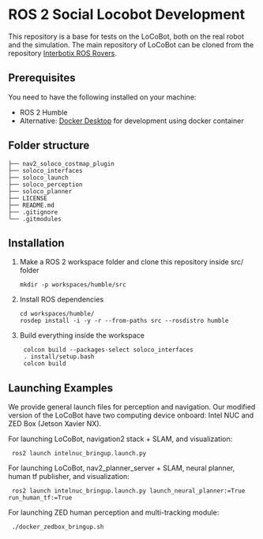# ROS 2 Social Locobot Development

This repository is a base for tests on the LoCoBot, both on the real robot and the simulation. The main repository of LoCoBot can be cloned from the repository [Interbotix ROS Rovers](https://github.com/Interbotix/interbotix_ros_rovers/tree/humble). 

## Prerequisites
You need to have the following installed on your machine:
- ROS 2 Humble
- Alternative: [Docker Desktop](https://www.docker.com/products/docker-desktop) for development using docker container


## Folder structure


    ├── nav2_soloco_costmap_plugin
    ├── soloco_interfaces           
    ├── soloco_launch               
    ├── soloco_perception
    ├── soloco_planner
    ├── LICENSE
    ├── README.md
    ├── .gitignore
    └── .gitmodules


## Installation
1. Make a ROS 2 workspace folder and clone this repository inside src/ folder
    ```
    mkdir -p workspaces/humble/src
    ```
2. Install ROS dependencies
    ```
    cd workspaces/humble/
    rosdep install -i -y -r --from-paths src --rosdistro humble
    ```
3. Build everything inside the workspace
   ```
    colcon build --packages-select soloco_interfaces
    . install/setup.bash
    colcon build
   ```

## Launching Examples
We provide general launch files for perception and navigation. Our modified version of the LoCoBot have two computing device onboard: Intel NUC and ZED Box (Jetson Xavier NX).

For launching LoCoBot, navigation2 stack + SLAM, and visualization:
   ```
    ros2 launch intelnuc_bringup.launch.py
   ```
For launching LoCoBot, nav2_planner_server + SLAM, neural planner, human tf publisher, and visualization:
   ```
    ros2 launch intelnuc_bringup.launch.py launch_neural_planner:=True run_human_tf:=True
   ```
For launching ZED human perception and multi-tracking module:
   ```
    ./docker_zedbox_bringup.sh
   ```
<!-- For launching visualization in remote PC:
    ```
    source install/setup.bash
    ``` -->
